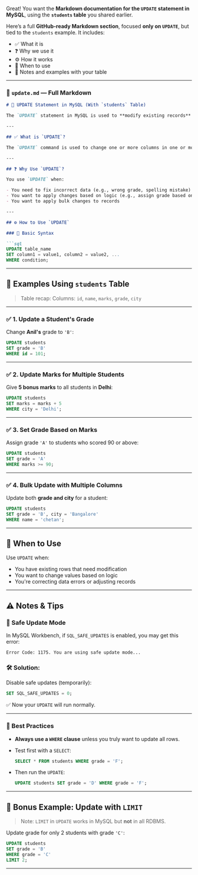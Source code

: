 Great! You want the **Markdown documentation for the `UPDATE` statement in MySQL**, using the **`students` table** you shared earlier.

Here’s a full **GitHub-ready Markdown section**, focused **only on `UPDATE`**, but tied to the `students` example. It includes:

* ✅ What it is
* ❓ Why we use it
* ⚙️ How it works
* 📅 When to use
* 📝 Notes and examples with your table

---

### 📄 `update.md` — Full Markdown

````markdown
# 🔄 UPDATE Statement in MySQL (With `students` Table)

The `UPDATE` statement in MySQL is used to **modify existing records** in a table. Below, you'll learn how it works using the sample `students` table.

---

## ✅ What is `UPDATE`?

The `UPDATE` command is used to change one or more columns in one or more rows of a table.

---

## ❓ Why Use `UPDATE`?

You use `UPDATE` when:

- You need to fix incorrect data (e.g., wrong grade, spelling mistake)
- You want to apply changes based on logic (e.g., assign grade based on marks)
- You want to apply bulk changes to records

---

## ⚙️ How to Use `UPDATE`

### 🔸 Basic Syntax

```sql
UPDATE table_name
SET column1 = value1, column2 = value2, ...
WHERE condition;
````

---

## 🧪 Examples Using `students` Table

> Table recap:
> Columns: `id`, `name`, `marks`, `grade`, `city`

---

### ✅ 1. Update a Student's Grade

Change **Anil's** grade to `'B'`:

```sql
UPDATE students
SET grade = 'B'
WHERE id = 101;
```

---

### ✅ 2. Update Marks for Multiple Students

Give **5 bonus marks** to all students in **Delhi**:

```sql
UPDATE students
SET marks = marks + 5
WHERE city = 'Delhi';
```

---

### ✅ 3. Set Grade Based on Marks

Assign grade `'A'` to students who scored 90 or above:

```sql
UPDATE students
SET grade = 'A'
WHERE marks >= 90;
```

---

### ✅ 4. Bulk Update with Multiple Columns

Update both **grade and city** for a student:

```sql
UPDATE students
SET grade = 'B', city = 'Bangalore'
WHERE name = 'chetan';
```

---

## 📅 When to Use

Use `UPDATE` when:

* You have existing rows that need modification
* You want to change values based on logic
* You're correcting data errors or adjusting records

---

## ⚠️ Notes & Tips

### 🔐 Safe Update Mode

In MySQL Workbench, if `SQL_SAFE_UPDATES` is enabled, you may get this error:

```
Error Code: 1175. You are using safe update mode...
```

### 🛠 Solution:

Disable safe updates (temporarily):

```sql
SET SQL_SAFE_UPDATES = 0;
```

✅ Now your `UPDATE` will run normally.

---

### 🧠 Best Practices

* **Always use a `WHERE` clause** unless you truly want to update all rows.
* Test first with a `SELECT`:

  ```sql
  SELECT * FROM students WHERE grade = 'F';
  ```
* Then run the `UPDATE`:

  ```sql
  UPDATE students SET grade = 'D' WHERE grade = 'F';
  ```

---

## 🧪 Bonus Example: Update with `LIMIT`

> Note: `LIMIT` in `UPDATE` works in MySQL but **not** in all RDBMS.

Update grade for only 2 students with grade `'C'`:

```sql
UPDATE students
SET grade = 'B'
WHERE grade = 'C'
LIMIT 2;
```

---



